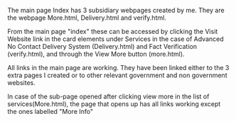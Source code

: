 The main page Index has 3 subsidiary webpages created by me. They are the webpage More.html, Delivery.html and verify.html.

From the main page "index" these can be accessed by clicking the Visit Website link in the card elements under Services in the case of Advanced No Contact Delivery System (Delivery.html) and Fact Verification (verify.html), and through the View More button (more.html).

All links in the main page are working. They have been linked either to the 3 extra pages I created or to other relevant government and non government websites.

In case of the sub-page opened after clicking view more in the list of services(More.html), the page that opens up has all links working except the ones labelled "More Info"